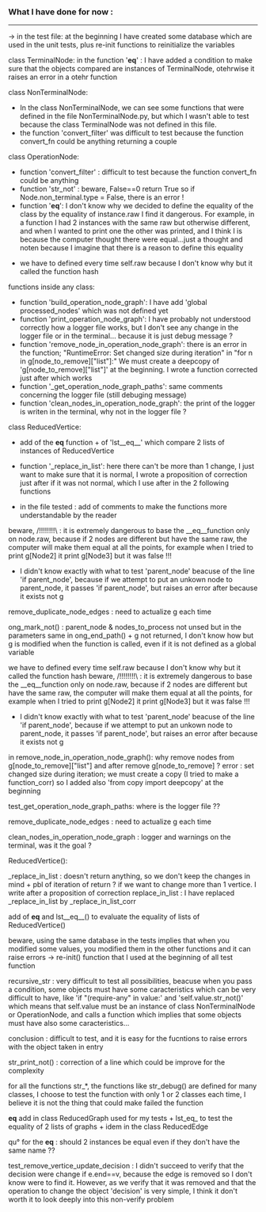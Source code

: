 ### What I have done for now :
***

-> in the test file:
at the beginning I have created some database which are used in the unit tests, plus re-init functions to reinitialize the variables

class TerminalNode: in the function '__eq__' : I have added a condition to make sure that the objects compared are instances of TerminalNode, otehrwise it raises an error in a otehr function

class NonTerminalNode:
- In the class NonTerminalNode, we can see some functions that were defined in the file NonTerminalNode.py, but which I wasn't able to test because the class TerminalNode was not defined in this file.
- the function 'convert_filter' was difficult to test because the function convert_fn could be anything returning a couple

class OperationNode:
- function 'convert_filter' : difficult to test because the function convert_fn could be anything
- function 'str_not' : beware, False==0 return True so if Node.non_terminal.type = False, there is an error !
- function '__eq__': I don't know why we decided to define the equality of the class by the equality of instance.raw I find it dangerous.
For example, in a function I had 2 instances with the same raw but otherwise different, and when I wanted to print one the other was printed, and I think I is because the computer thought there were equal...just a thought and noten because I imagine that there is a reason to define this equality
+ we have to defined every time self.raw because I don't know why but it called the function hash

functions inside any class:
- function 'build_operation_node_graph': I have add 'global processed_nodes' which was not defined yet
- function 'print_operation_node_graph': I have probably not understood correctly how a logger file works, but I don't see any change in the logger file or in the terminal... because it is just debug message ?
- function 'remove_node_in_operation_node_graph': there is an error in the function; "RuntimeError: Set changed size during iteration" in "for n in g[node_to_remove]["list"]:"
We must create a deepcopy of 'g[node_to_remove]["list"]' at the beginning. I wrote a function corrected just after which works
- function '_get_operation_node_graph_paths': same comments concerning the logger file (still debuging message)
- function 'clean_nodes_in_operation_node_graph': the print of the logger is writen in the terminal, why not in the logger file ?

class ReducedVertice:
- add of the __eq__ function + of 'lst__eq__' which compare 2 lists of instances of ReducedVertice
- function '_replace_in_list': here there can't be more than 1 change, I just want to make sure that it is normal, I wrote a proposition of correction just after if it was not normal, which I use after in the 2 following functions

- in the file tested : 
add of comments to make the functions more understandable by the reader



beware, 
/!!!!!!!!\ : it is extremely dangerous to base the __eq__function only on node.raw, because if 2 nodes are different but have the same raw, the computer will make them equal at all the points, for example when I tried to print g[Node2] it print g[Node3] but it was false !!!

+ I didn't know exactly with what to test 'parent_node' beacuse of the line 'if parent_node', because if we attempt to put an unkown node to parent_node, it passes 'if parent_node', but raises an error after because it exists not g


remove_duplicate_node_edges : need to actualize g each time 


ong_mark_not() : parent_node & nodes_to_process not unsed but in the parameters
same in ong_end_path() + g not returned, I don't know how but g is modified when the function is called, even if it is not defined as a global variable

we have to defined every time self.raw because I don't know why but it called the function hash
beware, 
/!!!!!!!!\ : it is extremely dangerous to base the __eq__function only on node.raw, because if 2 nodes are different but have the same raw, the computer will make them equal at all the points, for example when I tried to print g[Node2] it print g[Node3] but it was false !!!

+ I didn't know exactly with what to test 'parent_node' beacuse of the line 'if parent_node', because if we attempt to put an unkown node to parent_node, it passes 'if parent_node', but raises an error after because it exists not g

in remove_node_in_operation_node_graph():
why remove nodes from g[node_to_remove]["list"] and after remove g[node_to_remove] ?
error : set changed size during iteration; we must create a copy (I tried to make a function_corr)
so I added also 'from copy import deepcopy' at the beginning

test_get_operation_node_graph_paths:
where is the logger file ??

remove_duplicate_node_edges : need to actualize g each time 

clean_nodes_in_operation_node_graph : logger and warnings on the terminal, was it the goal ?

ReducedVertice():

_replace_in_list : doesn't return anything, so we don't keep the changes in mind + pbl of iteration of return ? if we want to change more than 1 vertice. I write after a proposition of correction
replace_in_list : I have replaced _replace_in_list by _replace_in_list_corr

add of __eq__ and lst__eq__() to evaluate the equality of  lists of ReducedVertice()

beware, using the same database in the tests implies that when you modified some values, you modified them in the other functions and it can raise errors -> re-init() function that I used at the beginning of all test function

recursive_str : very difficult to test all possibilities, beacuse when you pass a condition, some objects must have some caracteristics which can be very difficult to have, like 'if "(require-any" in value:' and 'self.value.str_not()' which means that self.value must be an instance of class NonTerminalNode or OperationNode, and calls a function which implies that some objects must have also some caracteristics...

conclusion : difficult to test, and it is easy for the fucntions to raise errors with the object taken in entry

str_print_not() : correction of a line which could be improve for the complexity

for all the functions str_*, the functions like str_debug() are defined for many classes, I choose to test the function with only 1 or 2 classes each time, I believe it is not the thing that could make failed the function

__eq__ add in class ReducedGraph used for my tests + lst_eq_ to test the equality of 2 lists of graphs + idem in the class ReducedEdge

qu° for the __eq__ : should 2 instances be equal even if they don't have the same name ??

test_remove_vertice_update_decision : I didn't succeed to verify that the decision were change if e.end==v, because the edge is removed so I don't know were to find it. However, as we verify that it was removed and that the operation to change the object 'decision' is very simple, I think it don't worth it to look deeply into this non-verify problem
